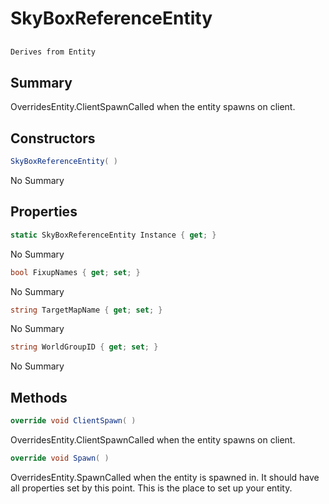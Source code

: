 # SkyBoxReferenceEntity

## 
```c#
Derives from Entity
```

## Summary

OverridesEntity.ClientSpawnCalled when the entity spawns on client.
## Constructors

```c#
SkyBoxReferenceEntity( ) 
```
No Summary
## Properties

```c#
static SkyBoxReferenceEntity Instance { get; } 
```
No Summary
```c#
bool FixupNames { get; set; } 
```
No Summary
```c#
string TargetMapName { get; set; } 
```
No Summary
```c#
string WorldGroupID { get; set; } 
```
No Summary
## Methods

```c#
override void ClientSpawn( ) 
```
OverridesEntity.ClientSpawnCalled when the entity spawns on client.
```c#
override void Spawn( ) 
```
OverridesEntity.SpawnCalled when the entity is spawned in. It should have all properties set by this point.
This is the place to set up your entity.
